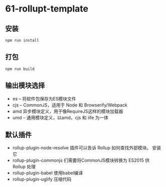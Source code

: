 # 61-rollupt-template
## 安装
```
npm run install
```
## 打包
```
npm run build
```

## 输出模块选择
-  es – 将软件包保存为ES模块文件
- cjs – CommonJS，适用于 Node 和 Browserify/Webpack
- amd 异步模块定义，用于像RequireJS这样的模块加载器
- umd – 通用模块定义，以amd，cjs 和 iife 为一体

## 默认插件
- rollup-plugin-node-resolve  插件可以告诉 Rollup 如何查找外部模块。 安装它
- rollup-plugin-commonjs 们需要将CommonJS模块转换为 ES2015 供 Rollup 处理
- rollup-plugin-babel 使用babel编译
- rollup-plugin-uglify 压缩代码 